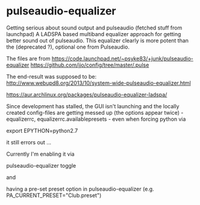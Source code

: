 # pulseaudio-equalizer
Getting serious about sound output and pulseaudio (fetched stuff from launchpad)
A LADSPA based multiband equalizer approach for getting better sound out of pulseaudio. This equalizer clearly is more potent than the (deprecated ?), optional one from Pulseaudio.


The files are from 
https://code.launchpad.net/~psyke83/+junk/pulseaudio-equalizer
https://github.com/jjo/config/tree/master/.pulse

The end-result was supposed to be:
http://www.webupd8.org/2013/10/system-wide-pulseaudio-equalizer.html

https://aur.archlinux.org/packages/pulseaudio-equalizer-ladspa/

Since development has stalled, the GUI isn't launching and the locally created config-files are getting messed up (the options appear twice) - equalizerrc, equalizerrc.availablepresets - even when forcing python via

export EPYTHON=python2.7

it still errors out ...


Currently I'm enabling it via

pulseaudio-equalizer toggle

and

having a pre-set preset option in pulseaudio-equalizer
(e.g. PA_CURRENT_PRESET="Club.preset")
